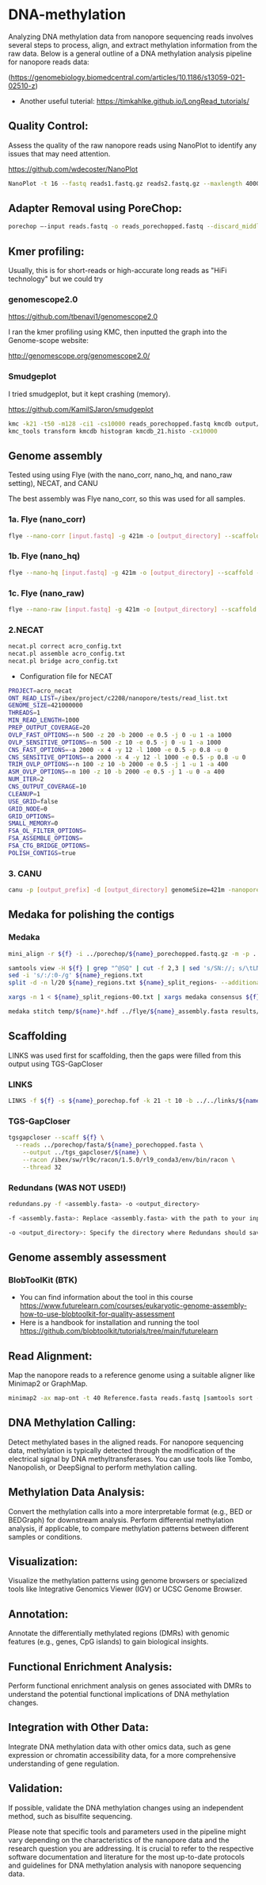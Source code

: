 # DNA-methylation
Analyzing DNA methylation data from nanopore sequencing reads involves several steps to process, align, and extract methylation information from the raw data. Below is a general outline of a DNA methylation analysis pipeline for nanopore reads data:

(https://genomebiology.biomedcentral.com/articles/10.1186/s13059-021-02510-z)  

- Another useful tuterial: https://timkahlke.github.io/LongRead_tutorials/

## Quality Control:

Assess the quality of the raw nanopore reads using NanoPlot to identify any issues that may need attention.

https://github.com/wdecoster/NanoPlot

````bash
NanoPlot -t 16 --fastq reads1.fastq.gz reads2.fastq.gz --maxlength 40000 --plots dot --legacy hex
````
  
## Adapter Removal using PoreChop:

````bash
porechop –-input reads.fastq -o reads_porechopped.fastq --discard_middle
````
## Kmer profiling:
Usually, this is for short-reads or high-accurate long reads as "HiFi technology" but we could try
### genomescope2.0
https://github.com/tbenavi1/genomescope2.0

I ran the kmer profiling using KMC, then inputted the graph into the Genome-scope website: 

http://genomescope.org/genomescope2.0/

### Smudgeplot
I tried smudgeplot, but it kept crashing (memory).

https://github.com/KamilSJaron/smudgeplot

````bash
kmc -k21 -t50 -m128 -ci1 -cs10000 reads_porechopped.fastq kmcdb output/
kmc_tools transform kmcdb histogram kmcdb_21.histo -cx10000
````

## Genome assembly
Tested using using Flye (with the nano_corr, nano_hq, and nano_raw setting), NECAT, and CANU

The best assembly was Flye nano_corr, so this was used for all samples.

### 1a. Flye (nano_corr)

````bash
flye --nano-corr [input.fastq] -g 421m -o [output_directory] --scaffold -t 32
````
### 1b. Flye (nano_hq)

````bash
flye --nano-hq [input.fastq] -g 421m -o [output_directory] --scaffold -t 32
````
### 1c. Flye (nano_raw)

````bash
flye --nano-raw [input.fastq] -g 421m -o [output_directory] --scaffold -t 32
````
### 2.NECAT

````bash
necat.pl correct acro_config.txt
necat.pl assemble acro_config.txt
necat.pl bridge acro_config.txt
````
- Configuration file for NECAT

````bash
PROJECT=acro_necat
ONT_READ_LIST=/ibex/project/c2208/nanopore/tests/read_list.txt
GENOME_SIZE=421000000
THREADS=1
MIN_READ_LENGTH=1000
PREP_OUTPUT_COVERAGE=20
OVLP_FAST_OPTIONS=-n 500 -z 20 -b 2000 -e 0.5 -j 0 -u 1 -a 1000
OVLP_SENSITIVE_OPTIONS=-n 500 -z 10 -e 0.5 -j 0 -u 1 -a 1000
CNS_FAST_OPTIONS=-a 2000 -x 4 -y 12 -l 1000 -e 0.5 -p 0.8 -u 0
CNS_SENSITIVE_OPTIONS=-a 2000 -x 4 -y 12 -l 1000 -e 0.5 -p 0.8 -u 0
TRIM_OVLP_OPTIONS=-n 100 -z 10 -b 2000 -e 0.5 -j 1 -u 1 -a 400
ASM_OVLP_OPTIONS=-n 100 -z 10 -b 2000 -e 0.5 -j 1 -u 0 -a 400
NUM_ITER=2
CNS_OUTPUT_COVERAGE=10
CLEANUP=1
USE_GRID=false
GRID_NODE=0
GRID_OPTIONS=
SMALL_MEMORY=0
FSA_OL_FILTER_OPTIONS=
FSA_ASSEMBLE_OPTIONS=
FSA_CTG_BRIDGE_OPTIONS=
POLISH_CONTIGS=true
````
### 3. CANU

````bash
canu -p [output_prefix] -d [output_directory] genomeSize=421m -nanopore -trimmed -correct -assemble [input.fastq]
````
## Medaka for polishing the contigs

### Medaka

````bash
mini_align -r ${f} -i ../porechop/${name}_porechopped.fastq.gz -m -p ../medaka/${name}_calls_to_draft -t 32

samtools view -H ${f} | grep "^@SQ" | cut -f 2,3 | sed 's/SN://; s/\tLN//' > ${name}_regions.txt
sed -i 's/:/:0-/g' ${name}_regions.txt
split -d -n l/20 ${name}_regions.txt ${name}_split_regions- --additional-suffix .txt

xargs -n 1 < ${name}_split_regions-00.txt | xargs medaka consensus ${f} /ibex/project/c2208/nanopore/medaka/temp/${name}_split_regions-00.hdf --model r1041_e82_400bps_sup_v4.2.0 --batch 200 --threads 8 --region

medaka stitch temp/${name}*.hdf ../flye/${name}_assembly.fasta results/${name}.polished.assembly.fasta
````

## Scaffolding
LINKS was used first for scaffolding, then the gaps were filled from this output using TGS-GapCloser

### LINKS

````bash
LINKS -f ${f} -s ${name}_porechop.fof -k 21 -t 10 -b ../../links/${name}
````
### TGS-GapCloser

````bash
tgsgapcloser --scaff ${f} \
  --reads ../porechop/fasta/${name}_porechopped.fasta \
	--output ../tgs_gapcloser/${name} \
	--racon /ibex/sw/rl9c/racon/1.5.0/rl9_conda3/env/bin/racon \
	--thread 32
````

### Redundans (WAS NOT USED!)

````bash
redundans.py -f <assembly.fasta> -o <output_directory>

-f <assembly.fasta>: Replace <assembly.fasta> with the path to your input nanopore assembly in FASTA format.

-o <output_directory>: Specify the directory where Redundans should save the output files, including the improved assembly.
````

## Genome assembly assessment 
### BlobToolKit (BTK)
- You can find information about the tool in this course https://www.futurelearn.com/courses/eukaryotic-genome-assembly-how-to-use-blobtoolkit-for-quality-assessment
- Here is a handbook for installation and running the tool https://github.com/blobtoolkit/tutorials/tree/main/futurelearn 

## Read Alignment:

Map the nanopore reads to a reference genome using a suitable aligner like Minimap2 or GraphMap.

````bash
minimap2 -ax map-ont -t 40 Reference.fasta reads.fastq |samtools sort -@40 -O BAM -o mapped.bam -
````

## DNA Methylation Calling:

Detect methylated bases in the aligned reads. For nanopore sequencing data, methylation is typically detected through the modification of the electrical signal by DNA methyltransferases.
You can use tools like Tombo, Nanopolish, or DeepSignal to perform methylation calling.

## Methylation Data Analysis:

Convert the methylation calls into a more interpretable format (e.g., BED or BEDGraph) for downstream analysis.
Perform differential methylation analysis, if applicable, to compare methylation patterns between different samples or conditions.

## Visualization:

Visualize the methylation patterns using genome browsers or specialized tools like Integrative Genomics Viewer (IGV) or UCSC Genome Browser.

## Annotation:

Annotate the differentially methylated regions (DMRs) with genomic features (e.g., genes, CpG islands) to gain biological insights.

## Functional Enrichment Analysis:

Perform functional enrichment analysis on genes associated with DMRs to understand the potential functional implications of DNA methylation changes.

## Integration with Other Data:

Integrate DNA methylation data with other omics data, such as gene expression or chromatin accessibility data, for a more comprehensive understanding of gene regulation.

## Validation:

If possible, validate the DNA methylation changes using an independent method, such as bisulfite sequencing.

Please note that specific tools and parameters used in the pipeline might vary depending on the characteristics of the nanopore data and the research question you are addressing. It is crucial to refer to the respective software documentation and literature for the most up-to-date protocols and guidelines for DNA methylation analysis with nanopore sequencing data.
